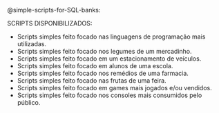 @simple-scripts-for-SQL-banks:

SCRIPTS DISPONIBILIZADOS:
- Scripts simples feito focado nas linguagens de programação mais utilizadas.
- Scripts simples feito focado nos legumes de um mercadinho.
- Scripts simples feito focado em um estacionamento de veículos.
- Scripts simples feito focado em alunos de uma escola.
- Scripts simples feito focado nos remédios de uma farmacia.
- Scripts simples feito focado nas frutas de uma feira.
- Scripts simples feito focado em games mais jogados e/ou vendidos.
- Scripts simples feito focado nos consoles mais consumidos pelo público.
